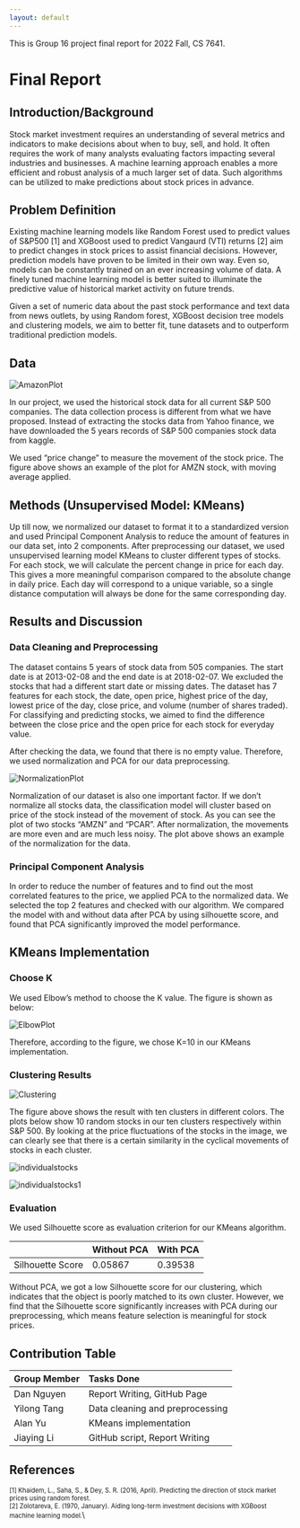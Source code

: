 ```yaml
---
layout: default
---
```


This is Group 16 project final report for 2022 Fall, CS 7641.

# Final Report


## Introduction/Background

Stock market investment requires an understanding of several metrics and indicators to make decisions about when to buy, sell, and hold. It often requires the work of many analysts evaluating factors impacting several industries and businesses. A machine learning approach enables a more efficient and robust analysis of a much larger set of data. Such algorithms can be utilized to make predictions about stock prices in advance. 

## Problem Definition

Existing machine learning models like Random Forest used to predict values of S&P500 [1] and XGBoost used to predict Vangaurd (VTI) returns [2] aim to predict changes in stock prices to assist financial decisions. However, prediction models have proven to be limited in their own way. Even so, models can be constantly trained on an ever increasing volume of data. A finely tuned machine learning model is better suited to illuminate the predictive value of historical market activity on future trends.

Given a set of numeric data about the past stock performance and text data from news outlets, by using Random forest, XGBoost decision tree models and clustering models, we aim to better fit, tune datasets and to outperform traditional prediction models.


## Data 

![AmazonPlot](image/amzn.png)

In our project, we used the historical stock data for all current S&P 500 companies. The data collection process is different from what we have proposed. Instead of extracting the stocks data from Yahoo finance, we have downloaded the 5 years records of S&P 500 companies stock data from kaggle.
 
We used “price change” to measure the movement of the stock price. The figure above shows an example of the plot for AMZN stock, with moving average applied.

## Methods (Unsupervised Model: KMeans)
Up till now, we normalized our dataset to format it to a standardized version and used Principal Component Analysis to reduce the amount of features in our data set, into 2 components. After preprocessing our dataset, we used unsupervised learning model KMeans to cluster different types of stocks. For each stock, we will calculate the percent change in price for each day. This gives a more meaningful comparison compared to the absolute change in daily price. Each day will correspond to a unique variable, so a single distance computation will always be done for the same corresponding day.

## Results and Discussion
### Data Cleaning and Preprocessing
The dataset contains 5 years of stock data from 505 companies. The start date is at 2013-02-08 and the end date is at 2018-02-07. We excluded the stocks that had a different start date or missing dates. The dataset has 7 features for each stock, the date, open price, highest price of the day, lowest price of the day, close price, and volume (number of shares traded). For classifying and predicting stocks, we aimed to find the difference between the close price and the open price for each stock for everyday value. 
 
After checking the data, we found that there is no empty value. Therefore, we used normalization and PCA for our data preprocessing.

![NormalizationPlot](image/PCAimprovement.png)

Normalization of our dataset is also one important factor. If we don’t normalize all stocks data, the classification model will cluster based on price of the stock instead of the movement of stock. As you can see the plot of two stocks “AMZN” and “PCAR”. After normalization, the movements are more even and are much less noisy.
The plot above shows an example of the normalization for the data. 
 
### Principal Component Analysis
In order to reduce the number of features and to find out the most correlated features to the price, we applied PCA to the normalized data. We selected the top 2 features and checked with our algorithm. We compared the model with and without data after PCA by using silhouette score, and found that PCA significantly improved the model performance.

## KMeans Implementation
### Choose K
We used Elbow’s method to choose the K value. The figure is shown as below:

![ElbowPlot](image/Elbowmethod.png)

Therefore, according to the figure, we chose K=10 in our KMeans implementation.

### Clustering Results
![Clustering](image/clustering.png)

The figure above shows the result with ten clusters in different colors.
The plots below show 10 random stocks in our ten clusters respectively within S&P 500. By looking at the price fluctuations of the stocks in the image, we can clearly see that there is a certain similarity in the cyclical movements of stocks in each cluster. 

![individualstocks](image/individualstocks.png)

![individualstocks1](image/individualstocks1.png)

### Evaluation
We used Silhouette score as evaluation criterion for our KMeans algorithm. 

|                   | Without PCA      | With PCA           |
|:------------------|:------------------|:------------------|
|Silhouette Score   |0.05867           |0.39538             |

Without PCA, we got a low Silhouette score for our clustering, which indicates that the object is poorly matched to its own cluster. However, we find that the Silhouette score significantly increases with PCA during our preprocessing, which means feature selection is meaningful for stock prices. 

## Contribution Table

| Group Member      | Tasks Done        |
|:------------------|:------------------|
| Dan Nguyen        |Report Writing, GitHub Page |
| Yilong Tang       |Data cleaning and preprocessing |
| Alan Yu           |KMeans implementation |
| Jiaying Li        |GitHub script, Report Writing |


## References

<span style="font-size:0.8em;">[1] Khaidem, L., Saha, S., & Dey, S. R. (2016, April). Predicting the direction of stock market prices using random forest.</span>\
<span style="font-size:0.8em;">[2] Zolotareva, E. (1970, January). Aiding long-term investment decisions with XGBoost machine learning model.</span>\

